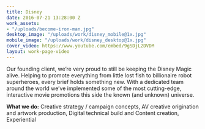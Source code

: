```yaml
---
title: Disney
date: 2016-07-21 13:28:00 Z
work_assets:
- "/uploads/become-iron-man.jpg"
desktop_image: "/uploads/work/disney_mobile@1x.jpg"
mobile_image: "/uploads/work/disney_desktop@1x.jpg"
cover_video: https://www.youtube.com/embed/9gSDjL2DVDM
layout: work-page-video
---
```


Our founding client, we’re very proud to still be keeping the Disney Magic alive. Helping to promote everything from little lost fish to billionaire robot superheroes, every brief holds something new. With a dedicated team around the world we’ve implemented some of the most cutting-edge, interactive movie promotions this side the known (and unknown) universe.

**What we do:** Creative strategy / campaign concepts, AV creative
origination and artwork production, Digital technical build and Content creation, Experiential 
